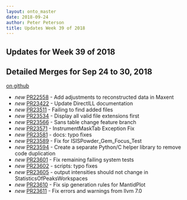 ```yaml
---
layout: onto_master
date: 2018-09-24
author: Peter Peterson
title: Updates Week 39 of 2018
---
```

Updates for Week 39 of 2018
---------------------------

Detailed Merges for Sep 24 to 30, 2018
--------------------------------------
[on github](https://github.com/mantidproject/mantid/pulls?q=is%3Apr+merged%3A2018-09-25..2018-09-30)

* *new* [PR22558](https://github.com/mantidproject/mantid/pull/22558) - Add adjustments to reconstructed data in Maxent
* *new* [PR23422](https://github.com/mantidproject/mantid/pull/23422) - Update DirectILL documentation
* *new* [PR23511](https://github.com/mantidproject/mantid/pull/23511) - Failing to find added files
* *new* [PR23534](https://github.com/mantidproject/mantid/pull/23534) - Display all valid file extensions first
* *new* [PR23566](https://github.com/mantidproject/mantid/pull/23566) - Sans table change feature branch
* *new* [PR23571](https://github.com/mantidproject/mantid/pull/23571) - InstrumentMaskTab Exception Fix
* *new* [PR23581](https://github.com/mantidproject/mantid/pull/23581) - docs: typo fixes
* *new* [PR23589](https://github.com/mantidproject/mantid/pull/23589) - Fix for ISISPowder_Gem_Focus_Test
* *new* [PR23594](https://github.com/mantidproject/mantid/pull/23594) - Create a separate Python/C helper library to remove code duplication
* *new* [PR23601](https://github.com/mantidproject/mantid/pull/23601) - Fix remaining failing system tests
* *new* [PR23602](https://github.com/mantidproject/mantid/pull/23602) - scripts: typo fixes
* *new* [PR23605](https://github.com/mantidproject/mantid/pull/23605) - output intensities should not change in StatisticsOfPeaksWorkspaces
* *new* [PR23610](https://github.com/mantidproject/mantid/pull/23610) - Fix sip generation rules for MantidPlot
* *new* [PR23611](https://github.com/mantidproject/mantid/pull/23611) - Fix errors and warnings from llvm 7.0
